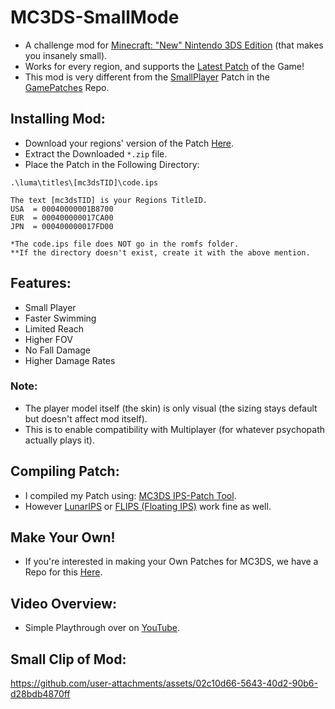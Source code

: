 # MC3DS-SmallMode
- A challenge mod for [Minecraft: "New" Nintendo 3DS Edition](https://minecraft.fandom.com/wiki/New_Nintendo_3DS_Edition) (that makes you insanely small).
- Works for every region, and supports the [Latest Patch](https://minecraft.fandom.com/wiki/New_Nintendo_3DS_Edition_1.9.19) of the Game!
- This mod is very different from the [SmallPlayer](https://github.com/Minecraft-3DS-Community/GamePatches/tree/main/smallPlayer) Patch in the [GamePatches](https://github.com/Minecraft-3DS-Community/GamePatches) Repo.

## Installing Mod:
- Download your regions' version of the Patch [Here](https://github.com/Cracko298/MC3DS-SmallMode/releases/latest).
- Extract the Downloaded `*.zip` file.
- Place the Patch in the Following Directory:
```
.\luma\titles\[mc3dsTID]\code.ips

The text [mc3dsTID] is your Regions TitleID.
USA  = 00040000001B8700
EUR  = 000400000017CA00
JPN  = 000400000017FD00

*The code.ips file does NOT go in the romfs folder.
**If the directory doesn't exist, create it with the above mention.
```

## Features:
- Small Player
- Faster Swimming
- Limited Reach
- Higher FOV
- No Fall Damage
- Higher Damage Rates

### Note:
- The player model itself (the skin) is only visual (the sizing stays default but doesn't affect mod itself).
- This is to enable compatibility with Multiplayer (for whatever psychopath actually plays it).

## Compiling Patch:
- I compiled my Patch using: [MC3DS IPS-Patch Tool](https://github.com/Minecraft-3DS-Community/IPS-Patch-Tool).
- However [LunarIPS](https://www.romhacking.net/utilities/240/) or [FLIPS (Floating IPS)](https://github.com/Alcaro/Flips) work fine as well.

## Make Your Own!
- If you're interested in making your Own Patches for MC3DS, we have a Repo for this [Here](https://github.com/Minecraft-3DS-Community/GamePatches).

## Video Overview:
- Simple Playthrough over on [YouTube](https://youtu.be/huz_BA_Swpc?si=uQ7ICCld-ZTTtEMv).

## Small Clip of Mod:
https://github.com/user-attachments/assets/02c10d66-5643-40d2-90b6-d28bdb4870ff

